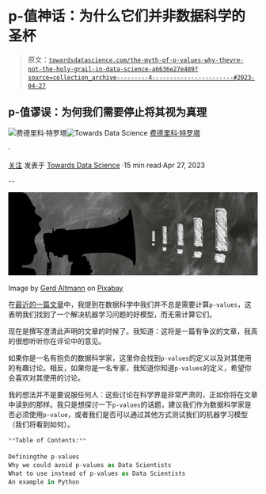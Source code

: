 # p-值神话：为什么它们并非数据科学的圣杯

> 原文：[`towardsdatascience.com/the-myth-of-p-values-why-theyre-not-the-holy-grail-in-data-science-a6636e27e489?source=collection_archive---------4-----------------------#2023-04-27`](https://towardsdatascience.com/the-myth-of-p-values-why-theyre-not-the-holy-grail-in-data-science-a6636e27e489?source=collection_archive---------4-----------------------#2023-04-27)

## p-值谬误：为何我们需要停止将其视为真理

[](https://federicotrotta.medium.com/?source=post_page-----a6636e27e489--------------------------------)![费德里科·特罗塔](https://federicotrotta.medium.com/?source=post_page-----a6636e27e489--------------------------------)[](https://towardsdatascience.com/?source=post_page-----a6636e27e489--------------------------------)![Towards Data Science](https://towardsdatascience.com/?source=post_page-----a6636e27e489--------------------------------) [费德里科·特罗塔](https://federicotrotta.medium.com/?source=post_page-----a6636e27e489--------------------------------)

·

[关注](https://medium.com/m/signin?actionUrl=https%3A%2F%2Fmedium.com%2F_%2Fsubscribe%2Fuser%2F654cd4bbe899&operation=register&redirect=https%3A%2F%2Ftowardsdatascience.com%2Fthe-myth-of-p-values-why-theyre-not-the-holy-grail-in-data-science-a6636e27e489&user=Federico+Trotta&userId=654cd4bbe899&source=post_page-654cd4bbe899----a6636e27e489---------------------post_header-----------) 发表于 [Towards Data Science](https://towardsdatascience.com/?source=post_page-----a6636e27e489--------------------------------) ·15 min read·Apr 27, 2023[](https://medium.com/m/signin?actionUrl=https%3A%2F%2Fmedium.com%2F_%2Fvote%2Ftowards-data-science%2Fa6636e27e489&operation=register&redirect=https%3A%2F%2Ftowardsdatascience.com%2Fthe-myth-of-p-values-why-theyre-not-the-holy-grail-in-data-science-a6636e27e489&user=Federico+Trotta&userId=654cd4bbe899&source=-----a6636e27e489---------------------clap_footer-----------)

--

[](https://medium.com/m/signin?actionUrl=https%3A%2F%2Fmedium.com%2F_%2Fbookmark%2Fp%2Fa6636e27e489&operation=register&redirect=https%3A%2F%2Ftowardsdatascience.com%2Fthe-myth-of-p-values-why-theyre-not-the-holy-grail-in-data-science-a6636e27e489&source=-----a6636e27e489---------------------bookmark_footer-----------)![](img/2a838e36bf1a6ea412b22d9f2d369324.png)

Image by [Gerd Altmann](https://pixabay.com/it/users/geralt-9301/?utm_source=link-attribution&utm_medium=referral&utm_campaign=image&utm_content=2620923) on [Pixabay](https://pixabay.com/it//?utm_source=link-attribution&utm_medium=referral&utm_campaign=image&utm_content=2620923)

在[最近的一篇文章](https://medium.com/towards-data-science/mastering-linear-regression-the-definitive-guide-for-aspiring-data-scientists-7abd37fcb9ed)中，我提到在数据科学中我们并不总是需要计算`p-values`，这表明我们找到了一个解决机器学习问题的好模型，而无需计算它们。

现在是撰写澄清此声明的文章的时候了。我知道：这将是一篇有争议的文章，我真的很想听听你在评论中的意见。

如果你是一名有抱负的数据科学家，这里你会找到`p-values`的定义以及对其使用的有趣讨论。相反，如果你是一名专家，我知道你知道`p-values`的定义，希望你会喜欢对其使用的讨论。

我的想法并不是要说服任何人：这些讨论在科学界是非常严肃的，正如你将在文章中读到的那样。我只是想探讨一下`p-values`的话题，建议我们作为数据科学家是否必须使用`p-value`，或者我们是否可以通过其他方式测试我们的机器学习模型（我们将看到如何）。

```py
**Table of Contents:**

Definingthe p-values
Why we could avoid p-values as Data Scientists
What to use instead of p-values as Data Scientists
An example in Python
```
